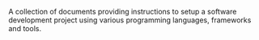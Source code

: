 A collection of documents providing instructions to setup a software development project using various programming languages, frameworks and tools.